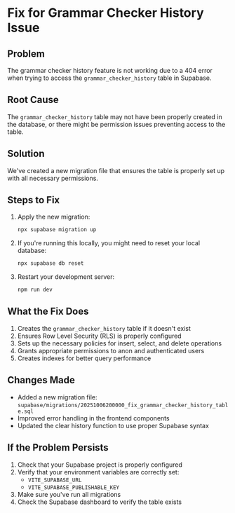 # Fix for Grammar Checker History Issue

## Problem
The grammar checker history feature is not working due to a 404 error when trying to access the `grammar_checker_history` table in Supabase.

## Root Cause
The `grammar_checker_history` table may not have been properly created in the database, or there might be permission issues preventing access to the table.

## Solution
We've created a new migration file that ensures the table is properly set up with all necessary permissions.

## Steps to Fix

1. Apply the new migration:
   ```bash
   npx supabase migration up
   ```

2. If you're running this locally, you might need to reset your local database:
   ```bash
   npx supabase db reset
   ```

3. Restart your development server:
   ```bash
   npm run dev
   ```

## What the Fix Does

1. Creates the `grammar_checker_history` table if it doesn't exist
2. Ensures Row Level Security (RLS) is properly configured
3. Sets up the necessary policies for insert, select, and delete operations
4. Grants appropriate permissions to anon and authenticated users
5. Creates indexes for better query performance

## Changes Made

- Added a new migration file: `supabase/migrations/20251006200000_fix_grammar_checker_history_table.sql`
- Improved error handling in the frontend components
- Updated the clear history function to use proper Supabase syntax

## If the Problem Persists

1. Check that your Supabase project is properly configured
2. Verify that your environment variables are correctly set:
   - `VITE_SUPABASE_URL`
   - `VITE_SUPABASE_PUBLISHABLE_KEY`
3. Make sure you've run all migrations
4. Check the Supabase dashboard to verify the table exists